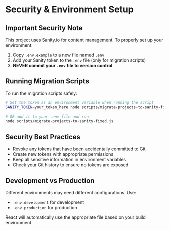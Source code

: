 # Security & Environment Setup

## Important Security Note

This project uses Sanity.io for content management. To properly set up your environment:

1. Copy `.env.example` to a new file named `.env`
2. Add your Sanity token to the `.env` file (only for migration scripts)
3. **NEVER commit your `.env` file to version control**

## Running Migration Scripts

To run the migration scripts safely:

```bash
# Set the token as an environment variable when running the script
SANITY_TOKEN=your_token_here node scripts/migrate-projects-to-sanity-fixed.js

# OR add it to your .env file and run
node scripts/migrate-projects-to-sanity-fixed.js
```

## Security Best Practices

- Revoke any tokens that have been accidentally committed to Git
- Create new tokens with appropriate permissions
- Keep all sensitive information in environment variables
- Check your Git history to ensure no tokens are exposed

## Development vs Production

Different environments may need different configurations. Use:
- `.env.development` for development
- `.env.production` for production

React will automatically use the appropriate file based on your build environment.
